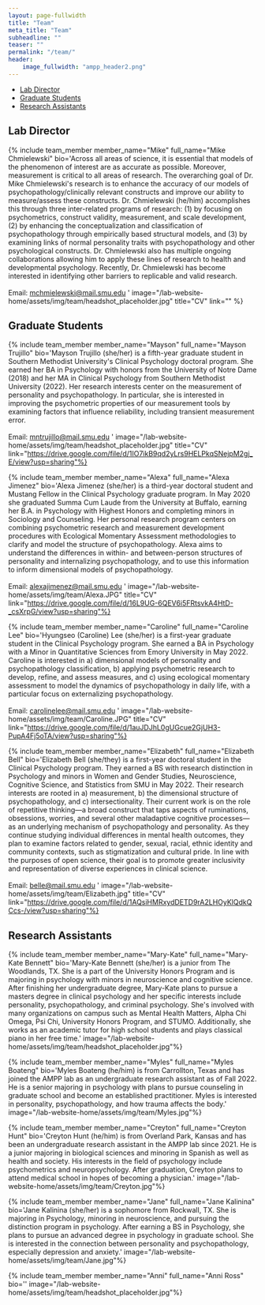 ```yaml
---
layout: page-fullwidth
title: "Team"
meta_title: "Team"
subheadline: ""
teaser: ""
permalink: "/team/"
header:
    image_fullwidth: "ampp_header2.png"
---
```


<div data-magellan-expedition="fixed">
  <ul class="sub-nav">
    <li data-magellan-arrival="Lab Director"><a href="#Lab Director">Lab Director</a></li>
    <li data-magellan-arrival="Graduate_Students"><a href="#Graduate_Students">Graduate Students</a></li>
    <li data-magellan-arrival="Research Assistants"><a href="#Research Assistants">Research Assistants</a></li>
  </ul>
</div>

<h2 data-magellan-destination="Lab Director">Lab Director</h2>
<a name="Lab Director"></a>

{% include team_member member_name="Mike" full_name="Mike Chmielewski" bio='Across all areas of science, it is essential that models of the phenomenon of interest are as accurate as possible. Moreover, measurement is critical to all areas of research. The overarching goal of Dr. Mike Chmielewski&#39;s research is to enhance the accuracy of our models of psychopathology/clinically relevant constructs and improve our ability to measure/assess these constructs. Dr. Chmielewski (he/him) accomplishes this through three inter-related programs of research: (1) by focusing on psychometrics, construct validity, measurement, and scale development, (2) by enhancing the conceptualization and classification of psychopathology through empirically based structural models, and (3) by examining links of normal personality traits with psychopathology and other psychological constructs.  Dr. Chmielewski also has multiple ongoing collaborations allowing him to apply these lines of research to health and developmental psychology.  Recently, Dr. Chmielewski has become interested in identifying other barriers to replicable and valid research. <br> <br> Email: <a href="mailto:mchmielewski@mail.smu.edu"> mchmielewski@mail.smu.edu </a>' image="/lab-website-home/assets/img/team/headshot_placeholder.jpg" title="CV" link="" %}

<h2 data-magellan-destination="Graduate_Students">Graduate Students</h2>
<a name="Graduate_Students"></a>

{% include team_member member_name="Mayson" full_name="Mayson Trujillo" bio='Mayson Trujillo (she/her) is a fifth-year graduate student in Southern Methodist University&#39;s Clinical Psychology doctoral program. She earned her BA in Psychology with honors from the University of Notre Dame (2018) and her MA in Clinical Psychology from Southern Methodist University (2022). Her research interests center on the measurement of personality and psychopathology. In particular, she is interested in improving the psychometric properties of our measurement tools by examining factors that influence reliability, including transient measurement error. <br> <br> Email: <a href="mailto:mntrujillo@mail.smu.edu"> mntrujillo@mail.smu.edu </a>' image="/lab-website-home/assets/img/team/headshot_placeholder.jpg" title="CV" link="https://drive.google.com/file/d/1IO7ikB9qd2yLrs9HELPkqSNejpM2gj_E/view?usp=sharing"%}

{% include team_member member_name="Alexa" full_name="Alexa Jimenez" bio='Alexa Jimenez (she/her) is a third-year doctoral student and Mustang Fellow in the Clinical Psychology graduate program. In May 2020 she graduated Summa Cum Laude from the University at Buffalo, earning her B.A. in Psychology with Highest Honors and completing minors in Sociology and Counseling. Her personal research program centers on combining psychometric research and measurement development procedures with Ecological Momentary Assessment methodologies to clarify and model the structure of psychopathology. Alexa aims to understand the differences in within- and between-person structures of personality and internalizing psychopathology, and to use this information to inform dimensional models of psychopathology. <br> <br> Email: <a href="mailto:alexajimenez@mail.smu.edu"> alexajimenez@mail.smu.edu </a>' image="/lab-website-home/assets/img/team/Alexa.JPG" title="CV" link="https://drive.google.com/file/d/16L9UG-6QEV6i5FRtsvkA4HtD-_csXrpG/view?usp=sharing"%}

{% include team_member member_name="Caroline" full_name="Caroline Lee" bio='Hyungseo (Caroline) Lee (she/her) is a first-year graduate student in the Clinical Psychology program. She earned a BA in Psychology with a Minor in Quantitative Sciences from Emory University in May 2022. Caroline is interested in a)  dimensional models of personality and psychopathology classification, b) applying psychometric research to develop, refine, and assess measures, and c) using ecological momentary assessment to model the dynamics of psychopathology in daily life, with a particular focus on externalizing psychopathology. <br> <br> Email: <a href="mailto:carolinelee@mail.smu.edu"> carolinelee@mail.smu.edu </a>' image="/lab-website-home/assets/img/team/Caroline.JPG" title="CV" link="https://drive.google.com/file/d/1auJDJhL0gUGcue2GjUH3-PupA4Fj5oTA/view?usp=sharing"%}

{% include team_member member_name="Elizabeth" full_name="Elizabeth Bell" bio='Elizabeth Bell (she/they) is a first-year doctoral student in the Clinical Psychology program. They earned a BS with research distinction in Psychology and minors in Women and Gender Studies, Neuroscience, Cognitive Science, and Statistics from SMU in May 2022. Their research interests are rooted in a) measurement, b) the dimensional structure of psychopathology, and c) intersectionality. Their current work is on the role of repetitive thinking—a broad construct that taps aspects of ruminations, obsessions, worries, and several other maladaptive cognitive processes—as an underlying mechanism of psychopathology and personality. As they continue studying individual differences in mental health outcomes, they plan to examine factors related to gender, sexual, racial, ethnic identity and community contexts, such as stigmatization and cultural pride. In line with the purposes of open science, their goal is to promote greater inclusivity and representation of diverse experiences in clinical science. <br> <br> Email: <a href="mailto:belle@mail.smu.edu"> belle@mail.smu.edu </a>' image="/lab-website-home/assets/img/team/Elizabeth.jpg" title="CV" link="https://drive.google.com/file/d/1AQsiHMRxydDETD9rA2LHOyKlQdkQCcs-/view?usp=sharing"%}

<h2 data-magellan-destination="Research Assistants">Research Assistants</h2>
<a name="Research Assistants"></a>

{% include team_member member_name="Mary-Kate" full_name="Mary-Kate Bennett" bio='Mary-Kate Bennett (she/her) is a junior from The Woodlands, TX. She is a part of the University Honors Program and is majoring in psychology with minors in neuroscience and cognitive science. After finishing her undergraduate degree, Mary-Kate plans to pursue a masters degree in clinical psychology and her specific interests include personality, psychopathology, and criminal psychology. She&#39;s involved with many organizations on campus such as Mental Health Matters, Alpha Chi Omega, Psi Chi, University Honors Program, and STUMO. Additionally, she works as an academic tutor for high school students and plays classical piano in her free time.' image="/lab-website-home/assets/img/team/headshot_placeholder.jpg"%}

{% include team_member member_name="Myles" full_name="Myles Boateng" bio='Myles Boateng (he/him) is from Carrollton, Texas and has joined the AMPP lab as an undergraduate research assistant as of Fall 2022.  He is a senior majoring in psychology with plans to pursue counseling in graduate school and become an established practitioner. Myles is interested in personality, psychopathology, and how trauma affects the body.' image="/lab-website-home/assets/img/team/Myles.jpg"%}

{% include team_member member_name="Creyton" full_name="Creyton Hunt" bio='Creyton Hunt (he/him) is from Overland Park, Kansas and has been an undergraduate research assistant in the AMPP lab since 2021. He is a junior majoring in biological sciences and minoring in Spanish as well as health and society. His interests in the field of psychology include psychometrics and neuropsychology. After graduation, Creyton plans to attend medical school in hopes of becoming a physician.' image="/lab-website-home/assets/img/team/Creyton.jpg"%}

{% include team_member member_name="Jane" full_name="Jane Kalinina" bio='Jane Kalinina (she/her) is a sophomore from Rockwall, TX. She is majoring in Psychology, minoring in neuroscience, and pursuing the distinction program in psychology. After earning a BS in Psychology, she plans to pursue an advanced degree in psychology in graduate school. She is interested in the connection between personality and psychopathology, especially depression and anxiety.' image="/lab-website-home/assets/img/team/Jane.jpg"%}

{% include team_member member_name="Anni" full_name="Anni Ross" bio='' image="/lab-website-home/assets/img/team/headshot_placeholder.jpg"%}
